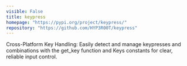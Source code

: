```yaml
---
visible: False
title: keypress
homepage: "https://pypi.org/project/keypress/"
repository: "https://github.com/HYP3R00T/keypress"
---
```


Cross-Platform Key Handling: Easily detect and manage keypresses and combinations with the get_key function and Keys constants for clear, reliable input control.
